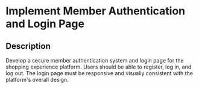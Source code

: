 # Implement Member Authentication and Login Page

## Description
Develop a secure member authentication system and login page for the shopping experience platform. Users should be able to register, log in, and log out. The login page must be responsive and visually consistent with the platform's overall design.